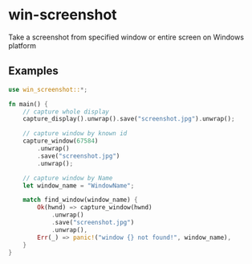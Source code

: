 # win-screenshot
Take a screenshot from specified window or entire screen on Windows platform

## Examples
```rust
use win_screenshot::*;

fn main() {
    // capture whole display
    capture_display().unwrap().save("screenshot.jpg").unwrap();

    // capture window by known id
    capture_window(67584)
        .unwrap()
        .save("screenshot.jpg")
        .unwrap();

    // capture window by Name
    let window_name = "WindowName";

    match find_window(window_name) {
        Ok(hwnd) => capture_window(hwnd)
            .unwrap()
            .save("screenshot.jpg")
            .unwrap(),
        Err(_) => panic!("window {} not found!", window_name),
    }
}
```